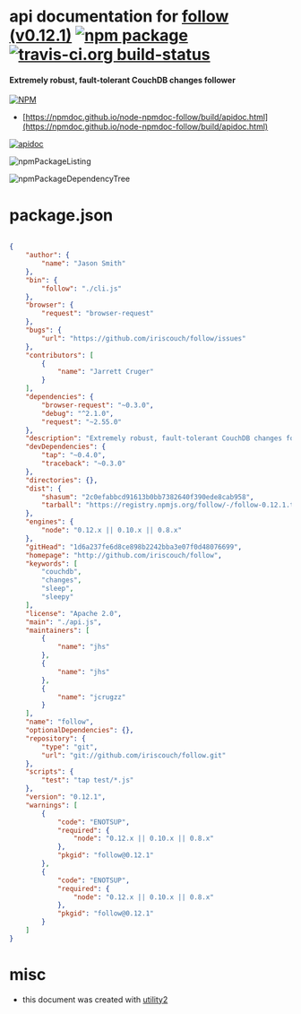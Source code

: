# api documentation for  [follow (v0.12.1)](http://github.com/iriscouch/follow)  [![npm package](https://img.shields.io/npm/v/npmdoc-follow.svg?style=flat-square)](https://www.npmjs.org/package/npmdoc-follow) [![travis-ci.org build-status](https://api.travis-ci.org/npmdoc/node-npmdoc-follow.svg)](https://travis-ci.org/npmdoc/node-npmdoc-follow)
#### Extremely robust, fault-tolerant CouchDB changes follower

[![NPM](https://nodei.co/npm/follow.png?downloads=true&downloadRank=true&stars=true)](https://www.npmjs.com/package/follow)

- [https://npmdoc.github.io/node-npmdoc-follow/build/apidoc.html](https://npmdoc.github.io/node-npmdoc-follow/build/apidoc.html)

[![apidoc](https://npmdoc.github.io/node-npmdoc-follow/build/screenCapture.buildCi.browser.%252Ftmp%252Fbuild%252Fapidoc.html.png)](https://npmdoc.github.io/node-npmdoc-follow/build/apidoc.html)

![npmPackageListing](https://npmdoc.github.io/node-npmdoc-follow/build/screenCapture.npmPackageListing.svg)

![npmPackageDependencyTree](https://npmdoc.github.io/node-npmdoc-follow/build/screenCapture.npmPackageDependencyTree.svg)



# package.json

```json

{
    "author": {
        "name": "Jason Smith"
    },
    "bin": {
        "follow": "./cli.js"
    },
    "browser": {
        "request": "browser-request"
    },
    "bugs": {
        "url": "https://github.com/iriscouch/follow/issues"
    },
    "contributors": [
        {
            "name": "Jarrett Cruger"
        }
    ],
    "dependencies": {
        "browser-request": "~0.3.0",
        "debug": "^2.1.0",
        "request": "~2.55.0"
    },
    "description": "Extremely robust, fault-tolerant CouchDB changes follower",
    "devDependencies": {
        "tap": "~0.4.0",
        "traceback": "~0.3.0"
    },
    "directories": {},
    "dist": {
        "shasum": "2c0efabbcd91613b0bb7382640f390ede8cab958",
        "tarball": "https://registry.npmjs.org/follow/-/follow-0.12.1.tgz"
    },
    "engines": {
        "node": "0.12.x || 0.10.x || 0.8.x"
    },
    "gitHead": "1d6a237fe6d8ce898b2242bba3e07f0d48076699",
    "homepage": "http://github.com/iriscouch/follow",
    "keywords": [
        "couchdb",
        "changes",
        "sleep",
        "sleepy"
    ],
    "license": "Apache 2.0",
    "main": "./api.js",
    "maintainers": [
        {
            "name": "jhs"
        },
        {
            "name": "jhs"
        },
        {
            "name": "jcrugzz"
        }
    ],
    "name": "follow",
    "optionalDependencies": {},
    "repository": {
        "type": "git",
        "url": "git://github.com/iriscouch/follow.git"
    },
    "scripts": {
        "test": "tap test/*.js"
    },
    "version": "0.12.1",
    "warnings": [
        {
            "code": "ENOTSUP",
            "required": {
                "node": "0.12.x || 0.10.x || 0.8.x"
            },
            "pkgid": "follow@0.12.1"
        },
        {
            "code": "ENOTSUP",
            "required": {
                "node": "0.12.x || 0.10.x || 0.8.x"
            },
            "pkgid": "follow@0.12.1"
        }
    ]
}
```



# misc
- this document was created with [utility2](https://github.com/kaizhu256/node-utility2)
